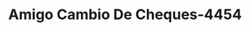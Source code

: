 ---
f_zip-code: 30093
f_state-code: GA
title: Amigo Cambio De Cheques-4454
f_phone: 770-939-8017
f_city-only: Norcross
f_address: 6070 S Norcross Tucker Rd Norcross
f_location-unique-id: '4454'
slug: amigo-cambio-de-cheques-4454
updated-on: '2024-05-30T13:46:58.046Z'
created-on: '2024-05-30T13:36:59.803Z'
published-on: '2024-05-30T13:54:32.469Z'
f_city-state: cms/city/norcross-ga.md
f_company: cms/company/amigo-cambio-de-cheques.md
f_state: cms/state/georgia.md
layout: '[payday-loan].html'
tags: payday-loan
---